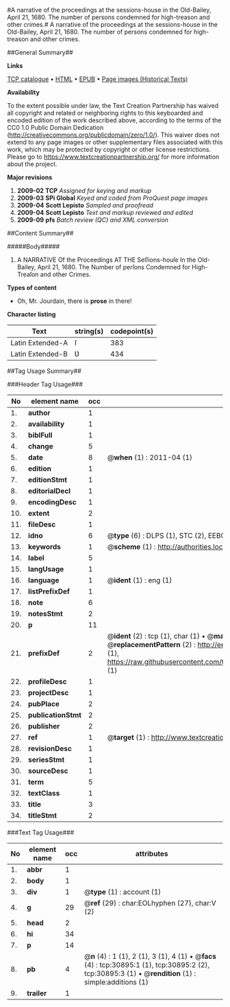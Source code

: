 #A narrative of the proceedings at the sessions-house in the Old-Bailey, April 21, 1680. The number of persons condemned for high-treason and other crimes.#
A narrative of the proceedings at the sessions-house in the Old-Bailey, April 21, 1680. The number of persons condemned for high-treason and other crimes.

##General Summary##

**Links**

[TCP catalogue](http://www.ota.ox.ac.uk/tcp/)  • 
[HTML](http://tei.it.ox.ac.uk/tcp/Texts-HTML/free/A52/A52646.html)  • 
[EPUB](http://tei.it.ox.ac.uk/tcp/Texts-EPUB/free/A52/A52646.epub) • 
[Page images (Historical Texts)](https://historicaltexts.jisc.ac.uk/eebo-99826492e)

**Availability**

To the extent possible under law, the Text Creation Partnership has waived all copyright and related or neighboring rights to this keyboarded and encoded edition of the work described above, according to the terms of the CC0 1.0 Public Domain Dedication (http://creativecommons.org/publicdomain/zero/1.0/). This waiver does not extend to any page images or other supplementary files associated with this work, which may be protected by copyright or other license restrictions. Please go to https://www.textcreationpartnership.org/ for more information about the project.

**Major revisions**

1. __2009-02__ __TCP__ *Assigned for keying and markup*
1. __2009-03__ __SPi Global__ *Keyed and coded from ProQuest page images*
1. __2009-04__ __Scott Lepisto__ *Sampled and proofread*
1. __2009-04__ __Scott Lepisto__ *Text and markup reviewed and edited*
1. __2009-09__ __pfs__ *Batch review (QC) and XML conversion*

##Content Summary##

#####Body#####

1. A NARRATIVE Of the Proceedings AT THE Seſſions-houſe In the Old-Bailey, April 21, 1680. The Number of perſons Condemned for High-Treaſon and other Crimes.

**Types of content**

  * Oh, Mr. Jourdain, there is **prose** in there!

**Character listing**


|Text|string(s)|codepoint(s)|
|---|---|---|
|Latin Extended-A|ſ|383|
|Latin Extended-B|Ʋ|434|

##Tag Usage Summary##

###Header Tag Usage###

|No|element name|occ|attributes|
|---|---|---|---|
|1.|__author__|1||
|2.|__availability__|1||
|3.|__biblFull__|1||
|4.|__change__|5||
|5.|__date__|8| @__when__ (1) : 2011-04 (1)|
|6.|__edition__|1||
|7.|__editionStmt__|1||
|8.|__editorialDecl__|1||
|9.|__encodingDesc__|1||
|10.|__extent__|2||
|11.|__fileDesc__|1||
|12.|__idno__|6| @__type__ (6) : DLPS (1), STC (2), EEBO-CITATION (1), PROQUEST (1), VID (1)|
|13.|__keywords__|1| @__scheme__ (1) : http://authorities.loc.gov/ (1)|
|14.|__label__|5||
|15.|__langUsage__|1||
|16.|__language__|1| @__ident__ (1) : eng (1)|
|17.|__listPrefixDef__|1||
|18.|__note__|6||
|19.|__notesStmt__|2||
|20.|__p__|11||
|21.|__prefixDef__|2| @__ident__ (2) : tcp (1), char (1)  •  @__matchPattern__ (2) : ([0-9\-]+):([0-9IVX]+) (1), (.+) (1)  •  @__replacementPattern__ (2) : http://eebo.chadwyck.com/downloadtiff?vid=$1&page=$2 (1), https://raw.githubusercontent.com/textcreationpartnership/Texts/master/tcpchars.xml#$1 (1)|
|22.|__profileDesc__|1||
|23.|__projectDesc__|1||
|24.|__pubPlace__|2||
|25.|__publicationStmt__|2||
|26.|__publisher__|2||
|27.|__ref__|1| @__target__ (1) : http://www.textcreationpartnership.org/docs/. (1)|
|28.|__revisionDesc__|1||
|29.|__seriesStmt__|1||
|30.|__sourceDesc__|1||
|31.|__term__|5||
|32.|__textClass__|1||
|33.|__title__|3||
|34.|__titleStmt__|2||


###Text Tag Usage###

|No|element name|occ|attributes|
|---|---|---|---|
|1.|__abbr__|1||
|2.|__body__|1||
|3.|__div__|1| @__type__ (1) : account (1)|
|4.|__g__|29| @__ref__ (29) : char:EOLhyphen (27), char:V (2)|
|5.|__head__|2||
|6.|__hi__|34||
|7.|__p__|14||
|8.|__pb__|4| @__n__ (4) : 1 (1), 2 (1), 3 (1), 4 (1)  •  @__facs__ (4) : tcp:30895:1 (1), tcp:30895:2 (2), tcp:30895:3 (1)  •  @__rendition__ (1) : simple:additions (1)|
|9.|__trailer__|1||
